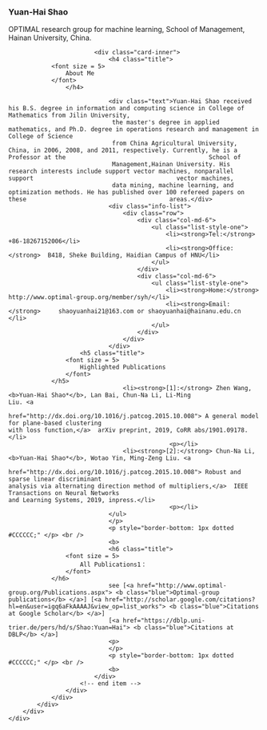 <!DOCTYPE html>
<html lang="en">
<head>
<meta charset="utf-8">
<title>Welcome to Yuan-Hai Shao's Home Page</title>
<!-- Stylesheets -->
<link href="css/bootstrap.css" rel="stylesheet">
<link href="css/style.css" rel="stylesheet">
<link href="css/responsive.css" rel="stylesheet">

<!--Favicon-->
<link rel="shortcut icon" href="images/favicon.png" type="image/x-icon">
<link rel="icon" href="images/favicon.png" type="image/x-icon">
<!-- Responsive -->
<meta http-equiv="X-UA-Compatible" content="IE=edge">
<meta name="viewport" content="width=device-width, initial-scale=1.0, maximum-scale=1.0, user-scalable=0">
<!--[if lt IE 9]><script src="js/html5shiv.js"></script><![endif]-->
<!--[if lt IE 9]><script src="js/respond.js"></script><![endif]-->
</head>


 
<body>
<div class="page-wrapper default-version">
    <!-- Preloader -->
    <div class="preloader"></div>
    <div class="page-background">
        <div class="image-1"><img src="images/icons/shape/icon-1.png" alt=""></div>
        <div class="image-7"><img src="images/icons/shape/icon-7.png" alt=""></div>
        <canvas id="canvas"></canvas>
    </div>
    <!-- Mobile menu -->
    <div class="mobile-menu">
        <div class="container">         
        </div>
    </div>
    <div class="card-outer">
        <div class="scroll-box">
            <div class="container" data-animation-in="fadeInLeft" data-animation-out="fadeOutLeft">
                <div class="card-wrapper">
                    <div class="card-inner-box">
                        <!-- card item -->
                        <div class="card-home card-item active" id="home" style="background-image:url(images/background/1.jpg)">
                            <div class="card-inner wow fadeInUp" data-wow-duration="2s">
                                <div class="image"><img src="images/resource/user.png" alt=""></div>
                                <div class="author">
                                    <h3>Yuan-Hai Shao</h3>
                                </div>
                                <div class="text">OPTIMAL research group for machine learning,
                                    School of Management, Hainan University, China.</div>
                            </div>
                        </div>
                        <!-- end item -->
                        <!-- card item -->
   
                            <div class="card-inner">
                                <h4 class="title">
				<font size = 5>	
					About Me
				</font>	
				    </h4>
				    
                                <div class="text">Yuan-Hai Shao received his B.S. degree in information and computing science in College of                                        Mathematics from Jilin University, 
                                 the master's degree in applied mathematics, and Ph.D. degree in operations research and management in                                        College of Science 
                                 from China Agricultural University, China, in 2006, 2008, and 2011, respectively. Currently, he is a Professor at the                                        School of 
                                 Management,Hainan University. His research interests include support vector machines, nonparallel support                                        vector machines, 
                                 data mining, machine learning, and optimization methods. He has published over 100 refereed papers on these                                        areas.</div>
                                <div class="info-list">
                                    <div class="row">
                                        <div class="col-md-6">
                                            <ul class="list-style-one">
                                                <li><strong>Tel:</strong>  +86-18267152006</li>
                                                <li><strong>Office:</strong>  B418, Sheke Building, Haidian Campus of HNU</li>
                                            </ul>
                                        </div>
                                        <div class="col-md-6">
                                            <ul class="list-style-one">
                                                <li><strong>Home:</strong>  	http://www.optimal-group.org/member/syh/</li>
                                                <li><strong>Email:</strong>  	shaoyuanhai21@163.com or shaoyuanhai@hainanu.edu.cn </li>
                                            </ul>
                                        </div>
                                    </div>
                                </div>                                    
		                <h5 class="title">
					<font size = 5>
						Highlighted Publications
					</font>
				</h5>
                                    <li><strong>[1]:</strong> Zhen Wang, <b>Yuan-Hai Shao*</b>, Lan Bai, Chun-Na Li, Li-Ming                                                                        Liu. <a
                                                 href="http://dx.doi.org/10.1016/j.patcog.2015.10.008"> A general model for plane-based clustering                                                         with loss function,</a>  arXiv preprint, 2019, CoRR abs/1901.09178.</li>
                                                 <p></li>
                                    <li><strong>[2]:</strong> Chun-Na Li, <b>Yuan-Hai Shao*</b>, Wotao Yin, Ming-Zeng Liu. <a
                                                 href="http://dx.doi.org/10.1016/j.patcog.2015.10.008"> Robust and sparse linear discriminant                                                                   analysis via alternating direction method of multipliers,</a>  IEEE Transactions on Neural Networks                                                         and Learning Systems, 2019, inpress.</li>
                                                 <p></li>
                                </ul>
                                </p>
                                <p style="border-bottom: 1px dotted #CCCCCC;" </p> <br />
                                <b>
                                <h6 class="title">
					<font size = 5>
						All Publications1：
					</font>
				</h6>
                                see [<a href="http://www.optimal-group.org/Publications.aspx"> <b class="blue">Optimal-group publications</b> </a>] [<a href="http://scholar.google.com/citations?hl=en&user=igq6aFkAAAAJ&view_op=list_works"> <b class="blue">Citations at Google Scholar</b> </a>]
                                [<a href="https://dblp.uni-trier.de/pers/hd/s/Shao:Yuan=Hai"> <b class="blue">Citations at DBLP</b> </a>]
                                <p>
                                </p>
                                <p style="border-bottom: 1px dotted #CCCCCC;" </p> <br />
                                <b>
                            </div>
                        <!-- end item -->
                    </div>
                </div>
            </div>
        </div>
    </div>
</div>
<!--End pagewrapper-->


<script src="js/jquery.js"></script> 

<script src="js/bootstrap.min.js"></script>
<script src="js/jquery.mCustomScrollbar.concat.min.js"></script>
<script src="js/owl.js"></script>
<script src="js/wow.js"></script>
<script src="js/appear.js"></script>
<script src="js/jquery.fancybox.js"></script>
<script src="js/element-in-view.js"></script>
<script src="js/knob.js"></script>
<script src="js/validate.js"></script>
<script src="js/mousemoveparallax.js"></script>
<script src="js/pagenav.js"></script>
<script src="js/jquery-type.js"></script>
<script src="js/jquery.nicescroll.min.js"></script>
<script src="js/particle-alone.js"></script>
<script src="js/script.js"></script>

<!--Google Map APi Key-->
<script src="http://ditu.google.cn/maps/api/js?key=AIzaSyATY4Rxc8jNvDpsK8ZetC7JyN4PFVYGCGM"></script>
<script src="js/gmaps.js"></script>
<script src="js/map-script.js"></script>
<!--End Google Map APi-->

</body>
</html>
